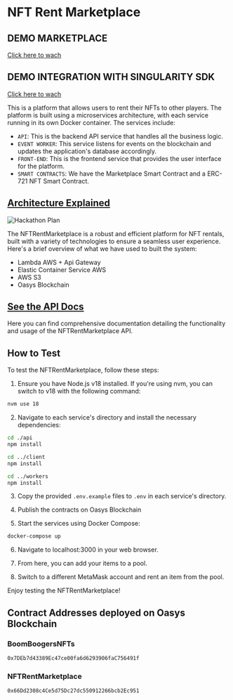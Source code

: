 # NFT Rent Marketplace

## DEMO MARKETPLACE
[Click here to wach](https://www.youtube.com/watch?v=iIMwuaPCLWY)

## DEMO INTEGRATION WITH SINGULARITY SDK
[Click here to wach](https://youtu.be/_uxGyzoAbws)

This is a platform that allows users to rent their NFTs to other players. The platform is built using a microservices architecture, with each service running in its own Docker container. The services include:

- `API`: This is the backend API service that handles all the business logic.
- `EVENT WORKER`: This service listens for events on the blockchain and updates the application's database accordingly.
- `FRONT-END`: This is the frontend service that provides the user interface for the platform.
- `SMART CONTRACTS`: We have the Marketplace Smart Contract and a ERC-721 NFT Smart Contract.

## [Architecture Explained](docs/architecture.md)

![Hackathon Plan](https://github.com/trexx-games/nft-rent-marketplace-oasys/assets/133237806/d05af26f-79c8-426d-814d-b20ce4aa7896)

The NFTRentMarketplace is a robust and efficient platform for NFT rentals, built with a variety of technologies to ensure a seamless user experience. Here's a brief overview of what we have used to built the system:

- Lambda AWS + Api Gateway
- Elastic Container Service AWS
- AWS S3
- Oasys Blockchain

## [See the API Docs](docs/api/api.md)
Here you can find comprehensive documentation detailing the functionality and usage of the NFTRentMarketplace API.

## How to Test

To test the NFTRentMarketplace, follow these steps:

1. Ensure you have Node.js v18 installed. If you're using nvm, you can switch to v18 with the following command:

```bash
nvm use 18
```

2. Navigate to each service's directory and install the necessary dependencies:

```bash
cd ./api
npm install

cd ../client
npm install

cd ../workers
npm install
```

3. Copy the provided `.env.example` files to `.env` in each service's directory.

4. Publish the contracts on Oasys Blockchain

5. Start the services using Docker Compose:

```bash
docker-compose up
```

6. Navigate to localhost:3000 in your web browser. 

7. From here, you can add your items to a pool.

8. Switch to a different MetaMask account and rent an item from the pool.

Enjoy testing the NFTRentMarketplace!

## Contract Addresses deployed on Oasys Blockchain

### BoomBoogersNFTs 
```bash
0x7DEb7d43389Ec47ce00fa6d6293906faC756491f
```

### NFTRentMarketplace
```bash
0x66Dd2308c4Ce5d75Dc27dc550912266bcb2Ec951
```
